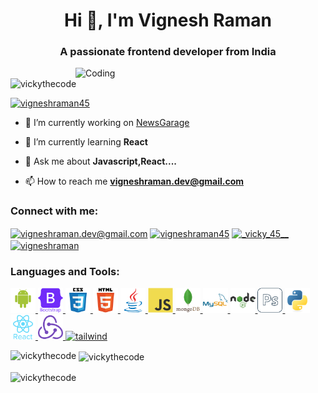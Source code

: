 <h1 align="center">Hi 👋, I'm Vignesh Raman</h1>
<h3 align="center">A passionate frontend developer from India</h3>
<img align="right" alt="Coding" width="400" src="https://www.cyberark.com/wp-content/uploads/2019/11/Developer.jpg">

<p align="left"> <img src="https://komarev.com/ghpvc/?username=vickythecode&label=Profile%20views&color=0e75b6&style=flat" alt="vickythecode" /> </p>

<p align="left"> <a href="https://twitter.com/vigneshraman45" target="blank"><img src="https://img.shields.io/twitter/follow/vigneshraman45?logo=twitter&style=for-the-badge" alt="vigneshraman45" /></a> </p>

- 🔭 I’m currently working on [NewsGarage](https://github.com/vickythecode/newsGarageApp)

- 🌱 I’m currently learning **React**

- 💬 Ask me about **Javascript,React....**

- 📫 How to reach me **vigneshraman.dev@gmail.com**

<h3 align="left">Connect with me:</h3>
<p align="left">
<a href="https://dev.to/vigneshraman.dev@gmail.com" target="blank"><img align="center" src="https://raw.githubusercontent.com/rahuldkjain/github-profile-readme-generator/master/src/images/icons/Social/devto.svg" alt="vigneshraman.dev@gmail.com" height="30" width="40" /></a>
<a href="https://twitter.com/vigneshraman45" target="blank"><img align="center" src="https://raw.githubusercontent.com/rahuldkjain/github-profile-readme-generator/master/src/images/icons/Social/twitter.svg" alt="vigneshraman45" height="30" width="40" /></a>
<a href="https://instagram.com/_vicky_45__" target="blank"><img align="center" src="https://raw.githubusercontent.com/rahuldkjain/github-profile-readme-generator/master/src/images/icons/Social/instagram.svg" alt="_vicky_45__" height="30" width="40" /></a>
<a href="https://www.leetcode.com/vigneshraman" target="blank"><img align="center" src="https://raw.githubusercontent.com/rahuldkjain/github-profile-readme-generator/master/src/images/icons/Social/leet-code.svg" alt="vigneshraman" height="30" width="40" /></a>
</p>

<h3 align="left">Languages and Tools:</h3>
<p align="left"> <a href="https://developer.android.com" target="_blank" rel="noreferrer"> <img src="https://raw.githubusercontent.com/devicons/devicon/master/icons/android/android-original-wordmark.svg" alt="android" width="40" height="40"/> </a> <a href="https://getbootstrap.com" target="_blank" rel="noreferrer"> <img src="https://raw.githubusercontent.com/devicons/devicon/master/icons/bootstrap/bootstrap-plain-wordmark.svg" alt="bootstrap" width="40" height="40"/> </a> <a href="https://www.w3schools.com/css/" target="_blank" rel="noreferrer"> <img src="https://raw.githubusercontent.com/devicons/devicon/master/icons/css3/css3-original-wordmark.svg" alt="css3" width="40" height="40"/> </a> <a href="https://www.w3.org/html/" target="_blank" rel="noreferrer"> <img src="https://raw.githubusercontent.com/devicons/devicon/master/icons/html5/html5-original-wordmark.svg" alt="html5" width="40" height="40"/> </a> <a href="https://www.java.com" target="_blank" rel="noreferrer"> <img src="https://raw.githubusercontent.com/devicons/devicon/master/icons/java/java-original.svg" alt="java" width="40" height="40"/> </a> <a href="https://developer.mozilla.org/en-US/docs/Web/JavaScript" target="_blank" rel="noreferrer"> <img src="https://raw.githubusercontent.com/devicons/devicon/master/icons/javascript/javascript-original.svg" alt="javascript" width="40" height="40"/> </a> <a href="https://www.mongodb.com/" target="_blank" rel="noreferrer"> <img src="https://raw.githubusercontent.com/devicons/devicon/master/icons/mongodb/mongodb-original-wordmark.svg" alt="mongodb" width="40" height="40"/> </a> <a href="https://www.mysql.com/" target="_blank" rel="noreferrer"> <img src="https://raw.githubusercontent.com/devicons/devicon/master/icons/mysql/mysql-original-wordmark.svg" alt="mysql" width="40" height="40"/> </a> <a href="https://nodejs.org" target="_blank" rel="noreferrer"> <img src="https://raw.githubusercontent.com/devicons/devicon/master/icons/nodejs/nodejs-original-wordmark.svg" alt="nodejs" width="40" height="40"/> </a> <a href="https://www.photoshop.com/en" target="_blank" rel="noreferrer"> <img src="https://raw.githubusercontent.com/devicons/devicon/master/icons/photoshop/photoshop-line.svg" alt="photoshop" width="40" height="40"/> </a> <a href="https://www.python.org" target="_blank" rel="noreferrer"> <img src="https://raw.githubusercontent.com/devicons/devicon/master/icons/python/python-original.svg" alt="python" width="40" height="40"/> </a> <a href="https://reactjs.org/" target="_blank" rel="noreferrer"> <img src="https://raw.githubusercontent.com/devicons/devicon/master/icons/react/react-original-wordmark.svg" alt="react" width="40" height="40"/> </a> <a href="https://redux.js.org" target="_blank" rel="noreferrer"> <img src="https://raw.githubusercontent.com/devicons/devicon/master/icons/redux/redux-original.svg" alt="redux" width="40" height="40"/> </a> <a href="https://tailwindcss.com/" target="_blank" rel="noreferrer"> <img src="https://www.vectorlogo.zone/logos/tailwindcss/tailwindcss-icon.svg" alt="tailwind" width="40" height="40"/> </a> </p>

<p><img align="left" src="https://github-readme-stats.vercel.app/api/top-langs?username=vickythecode&show_icons=true&locale=en&layout=compact" alt="vickythecode" /></p>

<p>&nbsp;<img align="center" src="https://github-readme-stats.vercel.app/api?username=vickythecode&show_icons=true&locale=en" alt="vickythecode" /></p>

<p><img align="center" src="https://github-readme-streak-stats.herokuapp.com/?user=vickythecode&" alt="vickythecode" /></p>
